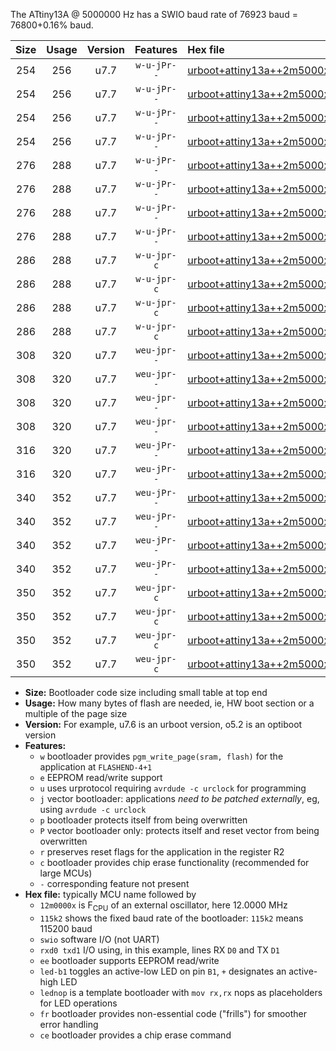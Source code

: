 The ATtiny13A @ 5000000 Hz has a SWIO baud rate of 76923 baud = 76800+0.16% baud.

|Size|Usage|Version|Features|Hex file|
|:-:|:-:|:-:|:-:|:--|
|254|256|u7.7|`w-u-jPr--`|[urboot+attiny13a++2m5000x+++38k4_swio_rxb0_txb1_led+b2.hex](https://raw.githubusercontent.com/stefanrueger/urboot.hex/main/mcus/attiny13a/external_oscillator/fcpu++2m5000_Hz/br+++38k4_bps/urboot+attiny13a++2m5000x+++38k4_swio_rxb0_txb1_led+b2.hex)|
|254|256|u7.7|`w-u-jPr--`|[urboot+attiny13a++2m5000x+++38k4_swio_rxb0_txb1_lednop.hex](https://raw.githubusercontent.com/stefanrueger/urboot.hex/main/mcus/attiny13a/external_oscillator/fcpu++2m5000_Hz/br+++38k4_bps/urboot+attiny13a++2m5000x+++38k4_swio_rxb0_txb1_lednop.hex)|
|254|256|u7.7|`w-u-jPr--`|[urboot+attiny13a++2m5000x+++38k4_swio_rxb1_txb0_led+b2.hex](https://raw.githubusercontent.com/stefanrueger/urboot.hex/main/mcus/attiny13a/external_oscillator/fcpu++2m5000_Hz/br+++38k4_bps/urboot+attiny13a++2m5000x+++38k4_swio_rxb1_txb0_led+b2.hex)|
|254|256|u7.7|`w-u-jPr--`|[urboot+attiny13a++2m5000x+++38k4_swio_rxb1_txb0_lednop.hex](https://raw.githubusercontent.com/stefanrueger/urboot.hex/main/mcus/attiny13a/external_oscillator/fcpu++2m5000_Hz/br+++38k4_bps/urboot+attiny13a++2m5000x+++38k4_swio_rxb1_txb0_lednop.hex)|
|276|288|u7.7|`w-u-jPr--`|[urboot+attiny13a++2m5000x+++38k4_swio_rxb0_txb1_led+b2_fr.hex](https://raw.githubusercontent.com/stefanrueger/urboot.hex/main/mcus/attiny13a/external_oscillator/fcpu++2m5000_Hz/br+++38k4_bps/urboot+attiny13a++2m5000x+++38k4_swio_rxb0_txb1_led+b2_fr.hex)|
|276|288|u7.7|`w-u-jPr--`|[urboot+attiny13a++2m5000x+++38k4_swio_rxb0_txb1_lednop_fr.hex](https://raw.githubusercontent.com/stefanrueger/urboot.hex/main/mcus/attiny13a/external_oscillator/fcpu++2m5000_Hz/br+++38k4_bps/urboot+attiny13a++2m5000x+++38k4_swio_rxb0_txb1_lednop_fr.hex)|
|276|288|u7.7|`w-u-jPr--`|[urboot+attiny13a++2m5000x+++38k4_swio_rxb1_txb0_led+b2_fr.hex](https://raw.githubusercontent.com/stefanrueger/urboot.hex/main/mcus/attiny13a/external_oscillator/fcpu++2m5000_Hz/br+++38k4_bps/urboot+attiny13a++2m5000x+++38k4_swio_rxb1_txb0_led+b2_fr.hex)|
|276|288|u7.7|`w-u-jPr--`|[urboot+attiny13a++2m5000x+++38k4_swio_rxb1_txb0_lednop_fr.hex](https://raw.githubusercontent.com/stefanrueger/urboot.hex/main/mcus/attiny13a/external_oscillator/fcpu++2m5000_Hz/br+++38k4_bps/urboot+attiny13a++2m5000x+++38k4_swio_rxb1_txb0_lednop_fr.hex)|
|286|288|u7.7|`w-u-jpr-c`|[urboot+attiny13a++2m5000x+++38k4_swio_rxb0_txb1_led+b2_fr_ce.hex](https://raw.githubusercontent.com/stefanrueger/urboot.hex/main/mcus/attiny13a/external_oscillator/fcpu++2m5000_Hz/br+++38k4_bps/urboot+attiny13a++2m5000x+++38k4_swio_rxb0_txb1_led+b2_fr_ce.hex)|
|286|288|u7.7|`w-u-jpr-c`|[urboot+attiny13a++2m5000x+++38k4_swio_rxb0_txb1_lednop_fr_ce.hex](https://raw.githubusercontent.com/stefanrueger/urboot.hex/main/mcus/attiny13a/external_oscillator/fcpu++2m5000_Hz/br+++38k4_bps/urboot+attiny13a++2m5000x+++38k4_swio_rxb0_txb1_lednop_fr_ce.hex)|
|286|288|u7.7|`w-u-jpr-c`|[urboot+attiny13a++2m5000x+++38k4_swio_rxb1_txb0_led+b2_fr_ce.hex](https://raw.githubusercontent.com/stefanrueger/urboot.hex/main/mcus/attiny13a/external_oscillator/fcpu++2m5000_Hz/br+++38k4_bps/urboot+attiny13a++2m5000x+++38k4_swio_rxb1_txb0_led+b2_fr_ce.hex)|
|286|288|u7.7|`w-u-jpr-c`|[urboot+attiny13a++2m5000x+++38k4_swio_rxb1_txb0_lednop_fr_ce.hex](https://raw.githubusercontent.com/stefanrueger/urboot.hex/main/mcus/attiny13a/external_oscillator/fcpu++2m5000_Hz/br+++38k4_bps/urboot+attiny13a++2m5000x+++38k4_swio_rxb1_txb0_lednop_fr_ce.hex)|
|308|320|u7.7|`weu-jpr--`|[urboot+attiny13a++2m5000x+++38k4_swio_rxb0_txb1_ee_led+b2.hex](https://raw.githubusercontent.com/stefanrueger/urboot.hex/main/mcus/attiny13a/external_oscillator/fcpu++2m5000_Hz/br+++38k4_bps/urboot+attiny13a++2m5000x+++38k4_swio_rxb0_txb1_ee_led+b2.hex)|
|308|320|u7.7|`weu-jpr--`|[urboot+attiny13a++2m5000x+++38k4_swio_rxb0_txb1_ee_lednop.hex](https://raw.githubusercontent.com/stefanrueger/urboot.hex/main/mcus/attiny13a/external_oscillator/fcpu++2m5000_Hz/br+++38k4_bps/urboot+attiny13a++2m5000x+++38k4_swio_rxb0_txb1_ee_lednop.hex)|
|308|320|u7.7|`weu-jpr--`|[urboot+attiny13a++2m5000x+++38k4_swio_rxb1_txb0_ee_led+b2.hex](https://raw.githubusercontent.com/stefanrueger/urboot.hex/main/mcus/attiny13a/external_oscillator/fcpu++2m5000_Hz/br+++38k4_bps/urboot+attiny13a++2m5000x+++38k4_swio_rxb1_txb0_ee_led+b2.hex)|
|308|320|u7.7|`weu-jpr--`|[urboot+attiny13a++2m5000x+++38k4_swio_rxb1_txb0_ee_lednop.hex](https://raw.githubusercontent.com/stefanrueger/urboot.hex/main/mcus/attiny13a/external_oscillator/fcpu++2m5000_Hz/br+++38k4_bps/urboot+attiny13a++2m5000x+++38k4_swio_rxb1_txb0_ee_lednop.hex)|
|316|320|u7.7|`weu-jPr--`|[urboot+attiny13a++2m5000x+++38k4_swio_rxb0_txb1_ee.hex](https://raw.githubusercontent.com/stefanrueger/urboot.hex/main/mcus/attiny13a/external_oscillator/fcpu++2m5000_Hz/br+++38k4_bps/urboot+attiny13a++2m5000x+++38k4_swio_rxb0_txb1_ee.hex)|
|316|320|u7.7|`weu-jPr--`|[urboot+attiny13a++2m5000x+++38k4_swio_rxb1_txb0_ee.hex](https://raw.githubusercontent.com/stefanrueger/urboot.hex/main/mcus/attiny13a/external_oscillator/fcpu++2m5000_Hz/br+++38k4_bps/urboot+attiny13a++2m5000x+++38k4_swio_rxb1_txb0_ee.hex)|
|340|352|u7.7|`weu-jPr--`|[urboot+attiny13a++2m5000x+++38k4_swio_rxb0_txb1_ee_led+b2_fr.hex](https://raw.githubusercontent.com/stefanrueger/urboot.hex/main/mcus/attiny13a/external_oscillator/fcpu++2m5000_Hz/br+++38k4_bps/urboot+attiny13a++2m5000x+++38k4_swio_rxb0_txb1_ee_led+b2_fr.hex)|
|340|352|u7.7|`weu-jPr--`|[urboot+attiny13a++2m5000x+++38k4_swio_rxb0_txb1_ee_lednop_fr.hex](https://raw.githubusercontent.com/stefanrueger/urboot.hex/main/mcus/attiny13a/external_oscillator/fcpu++2m5000_Hz/br+++38k4_bps/urboot+attiny13a++2m5000x+++38k4_swio_rxb0_txb1_ee_lednop_fr.hex)|
|340|352|u7.7|`weu-jPr--`|[urboot+attiny13a++2m5000x+++38k4_swio_rxb1_txb0_ee_led+b2_fr.hex](https://raw.githubusercontent.com/stefanrueger/urboot.hex/main/mcus/attiny13a/external_oscillator/fcpu++2m5000_Hz/br+++38k4_bps/urboot+attiny13a++2m5000x+++38k4_swio_rxb1_txb0_ee_led+b2_fr.hex)|
|340|352|u7.7|`weu-jPr--`|[urboot+attiny13a++2m5000x+++38k4_swio_rxb1_txb0_ee_lednop_fr.hex](https://raw.githubusercontent.com/stefanrueger/urboot.hex/main/mcus/attiny13a/external_oscillator/fcpu++2m5000_Hz/br+++38k4_bps/urboot+attiny13a++2m5000x+++38k4_swio_rxb1_txb0_ee_lednop_fr.hex)|
|350|352|u7.7|`weu-jpr-c`|[urboot+attiny13a++2m5000x+++38k4_swio_rxb0_txb1_ee_led+b2_fr_ce.hex](https://raw.githubusercontent.com/stefanrueger/urboot.hex/main/mcus/attiny13a/external_oscillator/fcpu++2m5000_Hz/br+++38k4_bps/urboot+attiny13a++2m5000x+++38k4_swio_rxb0_txb1_ee_led+b2_fr_ce.hex)|
|350|352|u7.7|`weu-jpr-c`|[urboot+attiny13a++2m5000x+++38k4_swio_rxb0_txb1_ee_lednop_fr_ce.hex](https://raw.githubusercontent.com/stefanrueger/urboot.hex/main/mcus/attiny13a/external_oscillator/fcpu++2m5000_Hz/br+++38k4_bps/urboot+attiny13a++2m5000x+++38k4_swio_rxb0_txb1_ee_lednop_fr_ce.hex)|
|350|352|u7.7|`weu-jpr-c`|[urboot+attiny13a++2m5000x+++38k4_swio_rxb1_txb0_ee_led+b2_fr_ce.hex](https://raw.githubusercontent.com/stefanrueger/urboot.hex/main/mcus/attiny13a/external_oscillator/fcpu++2m5000_Hz/br+++38k4_bps/urboot+attiny13a++2m5000x+++38k4_swio_rxb1_txb0_ee_led+b2_fr_ce.hex)|
|350|352|u7.7|`weu-jpr-c`|[urboot+attiny13a++2m5000x+++38k4_swio_rxb1_txb0_ee_lednop_fr_ce.hex](https://raw.githubusercontent.com/stefanrueger/urboot.hex/main/mcus/attiny13a/external_oscillator/fcpu++2m5000_Hz/br+++38k4_bps/urboot+attiny13a++2m5000x+++38k4_swio_rxb1_txb0_ee_lednop_fr_ce.hex)|

- **Size:** Bootloader code size including small table at top end
- **Usage:** How many bytes of flash are needed, ie, HW boot section or a multiple of the page size
- **Version:** For example, u7.6 is an urboot version, o5.2 is an optiboot version
- **Features:**
  + `w` bootloader provides `pgm_write_page(sram, flash)` for the application at `FLASHEND-4+1`
  + `e` EEPROM read/write support
  + `u` uses urprotocol requiring `avrdude -c urclock` for programming
  + `j` vector bootloader: applications *need to be patched externally*, eg, using `avrdude -c urclock`
  + `p` bootloader protects itself from being overwritten
  + `P` vector bootloader only: protects itself and reset vector from being overwritten
  + `r` preserves reset flags for the application in the register R2
  + `c` bootloader provides chip erase functionality (recommended for large MCUs)
  + `-` corresponding feature not present
- **Hex file:** typically MCU name followed by
  + `12m0000x` is F<sub>CPU</sub> of an external oscillator, here 12.0000 MHz
  + `115k2` shows the fixed baud rate of the bootloader: `115k2` means 115200 baud
  + `swio` software I/O (not UART)
  + `rxd0 txd1` I/O using, in this example, lines RX `D0` and TX `D1`
  + `ee` bootloader supports EEPROM read/write
  + `led-b1` toggles an active-low LED on pin `B1`, `+` designates an active-high LED
  + `lednop` is a template bootloader with `mov rx,rx` nops as placeholders for LED operations
  + `fr` bootloader provides non-essential code ("frills") for smoother error handling
  + `ce` bootloader provides a chip erase command
